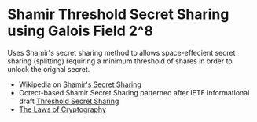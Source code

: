# Shamir Threshold Secret Sharing using Galois Field 2^8

Uses Shamir's secret sharing method to allows space-effecient secret sharing
(splitting) requiring a minimum threshold of shares in order to unlock the
orignal secret.

- Wikipedia on [Shamir's Secret Sharing](https://en.wikipedia.org/wiki/Shamir%27s_Secret_Sharing)
- Octect-based Shamir Secret Sharing patterned after IETF informational draft [Threshold Secret Sharing](https://tools.ietf.org/html/draft-mcgrew-tss-03)
- [The Laws of Cryptography](http://www.cs.utsa.edu/~wagner/laws/FFM.html)

